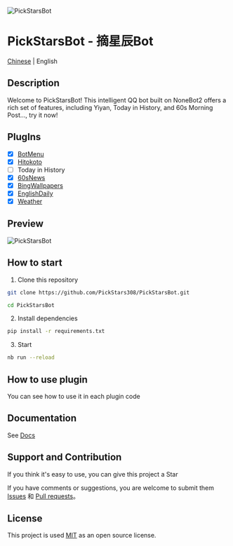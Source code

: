 ![PickStarsBot](https://socialify.git.ci/PickStars308/PickStarsBot/image?description=1&font=Inter&forks=1&issues=1&language=1&logo=https%3A%2F%2Fimg.picui.cn%2Ffree%2F2025%2F01%2F25%2F67948e715920d.png&name=1&owner=1&pattern=Circuit+Board&stargazers=1&theme=Auto)

# PickStarsBot - 摘星辰Bot

[Chinese](README_Zh.md) | English

## Description
Welcome to PickStarsBot! This intelligent QQ bot built on NoneBot2 offers a rich set of features, including Yiyan, Today in History, and 60s Morning Post..., try it now!

## PlugIns
- [x] [BotMenu](src/plugins/BotMenu)
- [x] [Hitokoto](src/plugins/Hitokoto)
- [ ] Today in History
- [x] [60sNews](src/plugins/60sNews)
- [X] [BingWallpapers](src/plugins/BingWallpapers)
- [X] [EnglishDaily](src/plugins/EnglishDaily)
- [X] [Weather](src/plugins/Weather)

## Preview
![PickStarsBot](https://img.picui.cn/free/2025/01/26/679524c779630.jpg)

## How to start

1. Clone this repository
```bash
git clone https://github.com/PickStars308/PickStarsBot.git
```
```bash
cd PickStarsBot
```

2. Install dependencies
```bash
pip install -r requirements.txt
```

3. Start
```bash
nb run --reload
```


## How to use plugin
You can see how to use it in each plugin code

## Documentation

See [Docs](https://nonebot.dev/)

## Support and Contribution
If you think it's easy to use, you can give this project a Star

If you have comments or suggestions, you are welcome to submit them [Issues](https://github.com/PickStars308/PickStarsBot/issues) 和 [Pull requests](https://github.com/PickStars308/PickStarsBot/pulls)。

## License
This project is used [MIT](LICENSE) as an open source license.

